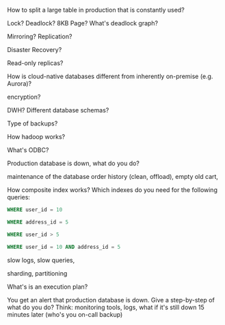 How to split a large table in production that is constantly used?

Lock? Deadlock? 8KB Page? What's deadlock graph?

Mirroring? Replication?

Disaster Recovery? 

Read-only replicas?

How is cloud-native databases different from inherently on-premise (e.g. Aurora)?

encryption?

DWH? Different database schemas?

Type of backups?

How hadoop works?

What's ODBC?

Production database is down, what do you do?

maintenance of the database 
order history (clean, offload), empty old cart,


How composite index works? Which indexes do you need for the following queries:
```sql
WHERE user_id = 10
```
```sql
WHERE address_id = 5
```
```sql
WHERE user_id > 5
```
```sql
WHERE user_id = 10 AND address_id = 5
```

slow logs, slow queries, 


sharding, partitioning


What's is an execution plan?

You get an alert that production database is down. Give a step-by-step of what do you do?
Think: monitoring tools, logs, what if it's still down 15 minutes later (who's you on-call backup)  
